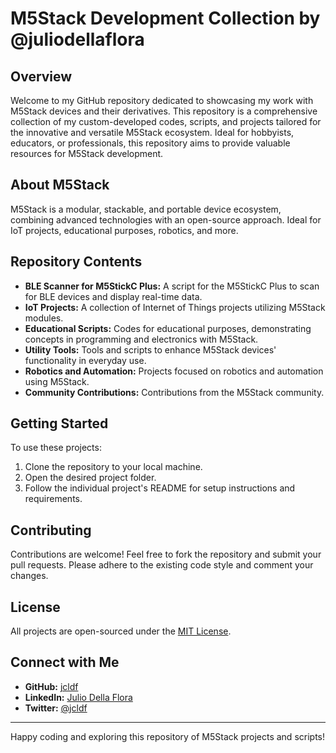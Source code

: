 # M5Stack Development Collection by @juliodellaflora

## Overview
Welcome to my GitHub repository dedicated to showcasing my work with M5Stack devices and their derivatives. This repository is a comprehensive collection of my custom-developed codes, scripts, and projects tailored for the innovative and versatile M5Stack ecosystem. Ideal for hobbyists, educators, or professionals, this repository aims to provide valuable resources for M5Stack development.

## About M5Stack
M5Stack is a modular, stackable, and portable device ecosystem, combining advanced technologies with an open-source approach. Ideal for IoT projects, educational purposes, robotics, and more.

## Repository Contents
- **BLE Scanner for M5StickC Plus:** A script for the M5StickC Plus to scan for BLE devices and display real-time data.
- **IoT Projects:** A collection of Internet of Things projects utilizing M5Stack modules.
- **Educational Scripts:** Codes for educational purposes, demonstrating concepts in programming and electronics with M5Stack.
- **Utility Tools:** Tools and scripts to enhance M5Stack devices' functionality in everyday use.
- **Robotics and Automation:** Projects focused on robotics and automation using M5Stack.
- **Community Contributions:** Contributions from the M5Stack community.

## Getting Started
To use these projects:
1. Clone the repository to your local machine.
2. Open the desired project folder.
3. Follow the individual project's README for setup instructions and requirements.

## Contributing
Contributions are welcome! Feel free to fork the repository and submit your pull requests. Please adhere to the existing code style and comment your changes.

## License
All projects are open-sourced under the [MIT License](LICENSE.md).

## Connect with Me
- **GitHub:** [jcldf](https://github.com/jcldf)
- **LinkedIn:** [Julio Della Flora](https://www.linkedin.com/in/juliodellaflora/)
- **Twitter:** [@jcldf](https://twitter.com/jcldf)

---

Happy coding and exploring this repository of M5Stack projects and scripts!

